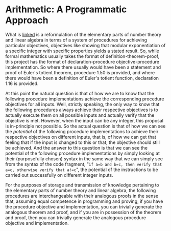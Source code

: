 # Arithmetic: A Programmatic Approach

What is [linked](project.pdf) is a reformulation of the elementary parts of number theory and linear algebra in terms of a system of procedures for achieving particular objectives, objectives like showing that modular exponentiation of a specific integer with specific properties yields a stated result. So, while formal mathematics usually takes the format of definition-theorem-proof, this project has the format of declaration-procedure objective-procedure implementation. So where there usually would have been a statement and proof of Euler's totient theorem, procedure 1.50 is provided, and where there would have been a definition of Euler's totient function, declaration 1.16 is provided.

At this point the natural question is that of how we are to know that the following procedure implementations achieve the corresponding procedure objectives for all inputs. Well, strictly speaking, the only way to know that the following procedures always achieve their respective objectives is to actually execute them on all possible inputs and actually verify that the objective is met. However, when the input can be any integer, this proposal is in-principle not possible. So the actual question is that of how we can see the *potential* of the following procedure implementations to achieve their respective objectives on different inputs, that is, of how we can get that feeling that if the input is changed to this or that, the objective should still be achieved. And the answer to this question is that we can see the potential of the following procedure implementations by simply looking at their (purposefully chosen) syntax in the same way that we can simply see from the syntax of the code fragment, "`if a=b and b=c, then verify that a=c, otherwise verify that a!=c`", the potential of the instructions to be carried out successfully on different integer inputs.
		
For the purposes of storage and transmission of knowledge pertaining to the elementary parts of number theory and linear algebra, the following procedures are interchangeable with their analogous proofs in the sense that, assuming equal competence in programming and proving, if you have the procedure objective and implementation, you can trivially generate the analogous theorem and proof, and if you are in possession of the theorem and proof, then you can trivially generate the analogous procedure objective and implementation.
